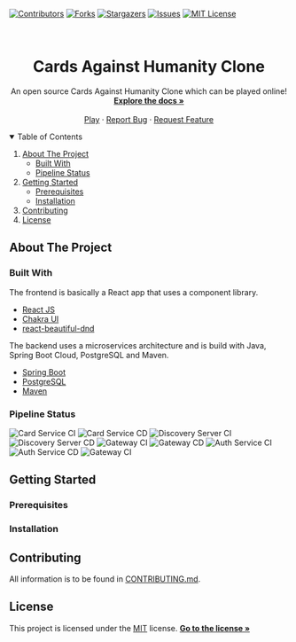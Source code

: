 <!-- PROJECT SHIELDS -->
[![Contributors][contributors-shield]][contributors-url]
[![Forks][forks-shield]][forks-url]
[![Stargazers][stars-shield]][stars-url]
[![Issues][issues-shield]][issues-url]
[![MIT License][license-shield]][license-url]



<!-- PROJECT LOGO -->
<br />
<p align="center">

  <h1 align="center">Cards Against Humanity Clone</h3>

  <p align="center">
    An open source Cards Against Humanity Clone which can be played online!
    <br />
    <a href="https://github.com/jellehuibregtse/cah"><strong>Explore the docs »</strong></a>
    <br />
    <br />
    <a href="https://github.com/jellehuibregtse/cah">Play</a>
    ·
    <a href="https://github.com/jellehuibregtse/cah/issues">Report Bug</a>
    ·
    <a href="https://github.com/jellehuibregtse/cah/issues">Request Feature</a>
  </p>
</p>



<!-- TABLE OF CONTENTS -->
<details open="open">
  <summary>Table of Contents</summary>
  <ol>
    <li>
      <a href="#about-the-project">About The Project</a>
      <ul>
        <li><a href="#built-with">Built With</a></li>
        <li><a href="#pipeline-status">Pipeline Status</a></li>
      </ul>
    </li>
    <li>
      <a href="#getting-started">Getting Started</a>
      <ul>
        <li><a href="#prerequisites">Prerequisites</a></li>
        <li><a href="#installation">Installation</a></li>
      </ul>
    </li>
    <li><a href="#contributing">Contributing</a></li>
    <li><a href="#license">License</a></li>
  </ol>
</details>



<!-- ABOUT THE PROJECT -->
## About The Project

### Built With
The frontend is basically a React app that uses a component library.
* [React JS](https://reactjs.org/)
* [Chakra UI](https://chakra-ui.com/)
* [react-beautiful-dnd](https://github.com/atlassian/react-beautiful-dnd)

The backend uses a microservices architecture and is build with Java, Spring Boot Cloud, PostgreSQL and Maven.
* [Spring Boot](https://spring.io/projects/spring-boot)
* [PostgreSQL](https://www.postgresql.org/)
* [Maven](https://maven.apache.org/)


<!-- PROJECT STATUS -->
### Pipeline Status
![Card Service CI](https://github.com/jellehuibregtse/cah/workflows/Card%20Service%20CI/badge.svg)
![Card Service CD](https://github.com/jellehuibregtse/cah/workflows/Card%20Service%20CD/badge.svg)
![Discovery Server CI](https://github.com/jellehuibregtse/cah/workflows/Discovery%20Server%20CI/badge.svg)
![Discovery Server CD](https://github.com/jellehuibregtse/cah/workflows/Discovery%20Server%20CD/badge.svg)
![Gateway CI](https://github.com/jellehuibregtse/cah/workflows/Gateway%20CI/badge.svg)
![Gateway CD](https://github.com/jellehuibregtse/cah/workflows/Gateway%20CD/badge.svg)
![Auth Service CI](https://github.com/jellehuibregtse/cah/workflows/Auth%20Service%20CI/badge.svg)
![Auth Service CD](https://github.com/jellehuibregtse/cah/workflows/Auth%20Service%20CD/badge.svg)
![Gateway CI](https://github.com/jellehuibregtse/cah/workflows/Gateway%20CI/badge.svg)

<!-- GETTING STARTED -->
## Getting Started



### Prerequisites




### Installation




<!-- CONTRIBUTING -->
## Contributing
All information is to be found in [CONTRIBUTING.md](https://github.com/jellehuibregtse/cah/blob/main/CONTRIBUTING.md).


<!-- LICENSE -->
## License

This project is licensed under the [MIT](https://opensource.org/licenses/MIT) license. <a href="https://github.com/jellehuibregtse/cah"><strong>Go to the license »</strong></a>

<!-- MARKDOWN LINKS & IMAGES -->
[contributors-shield]: https://img.shields.io/github/contributors/jellehuibregtse/cah?logo=github&logoColor=lightgrey&style=for-the-badge
[contributors-url]: https://github.com/jellehuibregtse/cah/graphs/contributors
[forks-shield]: https://img.shields.io/github/forks/jellehuibregtse/cah?logo=github&logoColor=lightgrey&style=for-the-badge
[forks-url]: https://github.com/jellehuibregtse/cah/network/members
[stars-shield]: https://img.shields.io/github/stars/jellehuibregtse/cah?logo=github&logoColor=lightgrey&style=for-the-badge
[stars-url]: https://github.com/jellehuibregtse/cah/stargazers
[issues-shield]: https://img.shields.io/github/issues/jellehuibregtse/cah?logo=github&logoColor=lightgrey&style=for-the-badge
[issues-url]: https://github.com/jellehuibregtse/cah/issues
[license-shield]: https://img.shields.io/github/license/jellehuibregtse/cah?logo=github&logoColor=lightgray&style=for-the-badge
[license-url]: https://github.com/jellehuibregtse/cah/blob/main/LICENSE
